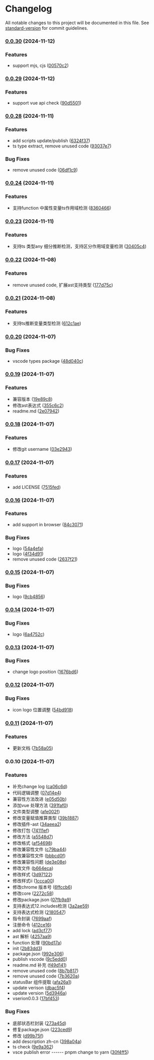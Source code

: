 # Changelog

All notable changes to this project will be documented in this file. See [standard-version](https://github.com/conventional-changelog/standard-version) for commit guidelines.

### [0.0.30](https://github.com/carolCross/jsapi-check/compare/v0.0.29...v0.0.30) (2024-11-12)


### Features

* support mjs, cjs ([00570c2](https://github.com/carolCross/jsapi-check/commit/00570c2ff1ea73ee3c55c9a44d4e05c1c0d01c83))

### [0.0.29](https://github.com/carolCross/jsapi-check/compare/v0.0.28...v0.0.29) (2024-11-12)


### Features

* support vue api check ([90d5501](https://github.com/carolCross/jsapi-check/commit/90d550128e39003c6c527f31005bc0bd1701f7a7))

### [0.0.28](https://github.com/carolCross/jsapi-check/compare/v0.0.24...v0.0.28) (2024-11-11)


### Features

* add scripts update/publish ([6324f37](https://github.com/carolCross/jsapi-check/commit/6324f3719e0ab786ed2fb9a17af46f4e58a94f5b))
* ts type extract, remove unused code ([93037e7](https://github.com/carolCross/jsapi-check/commit/93037e743737c804d52c91516d5cc9ab69c040bb))


### Bug Fixes

* remove unused code ([06df1c9](https://github.com/carolCross/jsapi-check/commit/06df1c92c9c6fb8706ca573a8dfb2f0453096957))

### [0.0.24](https://github.com/carolCross/jsapi-check/compare/v0.0.23...v0.0.24) (2024-11-11)


### Features

* 支持function 中属性变量ts作用域检测 ([8360466](https://github.com/carolCross/jsapi-check/commit/83604662316ad148f5a774f7bfe90ef3728f63d4))

### [0.0.23](https://github.com/carolCross/jsapi-check/compare/v0.0.22...v0.0.23) (2024-11-11)


### Features

* 支持ts 类型any 细分推断检测，支持区分作用域变量检测 ([30405c4](https://github.com/carolCross/jsapi-check/commit/30405c4844abeabddaf279209483e25d92dd1e72))

### [0.0.22](https://github.com/carolCross/jsapi-check/compare/v0.0.21...v0.0.22) (2024-11-08)


### Features

* remove unused code, 扩展ast支持类型 ([177d75c](https://github.com/carolCross/jsapi-check/commit/177d75c1a01c53f8394a01590260c9e72ac4642d))

### [0.0.21](https://github.com/carolCross/jsapi-check/compare/v0.0.20...v0.0.21) (2024-11-08)


### Features

* 支持ts推断变量类型检测 ([612c1ae](https://github.com/carolCross/jsapi-check/commit/612c1ae164e11130dab6c53351ea35747f72aa21))

### [0.0.20](https://github.com/carolCross/jsapi-check/compare/v0.0.19...v0.0.20) (2024-11-07)


### Bug Fixes

* vscode types package ([48d040c](https://github.com/carolCross/jsapi-check/commit/48d040c5c99d91106e0a96d886fd796e378a816e))

### [0.0.19](https://github.com/carolCross/jsapi-check/compare/v0.0.18...v0.0.19) (2024-11-07)


### Features

* 兼容版本 ([19e89c8](https://github.com/carolCross/jsapi-check/commit/19e89c87d33aa628b63809316526f24e8e00f869))
* 修改ast表达式 ([355c6c2](https://github.com/carolCross/jsapi-check/commit/355c6c29aa0de682af9bf3e4f07bad5aa9c9236b))
* readme.md ([2e07942](https://github.com/carolCross/jsapi-check/commit/2e0794295ab013cf40259b98d7de36e9e0627e18))

### [0.0.18](https://github.com/carolCross/jsapi-check/compare/v0.0.17...v0.0.18) (2024-11-07)


### Features

* 修改git username ([03e2943](https://github.com/carolCross/jsapi-check/commit/03e294311a78fac2c77ef77c76cd1d016fc40b11))

### [0.0.17](https://github.com/carolCross/jsapi-check/compare/v0.0.16...v0.0.17) (2024-11-07)


### Features

* add LICENSE ([7515fed](https://github.com/carolCross/jsapi-check/commit/7515fed162688eb9f71e652a117b80cf7eb380e5))

### [0.0.16](https://github.com/carolCross/jsapi-check/compare/v0.0.15...v0.0.16) (2024-11-07)


### Features

* add support in browser ([84c3071](https://github.com/carolCross/jsapi-check/commit/84c30711f0215fdcd5171573ae8c39f66a1c371d))


### Bug Fixes

* logo ([54a4efa](https://github.com/carolCross/jsapi-check/commit/54a4efa7c01d3952df191a12235c947f931a3f81))
* logo ([4f34d91](https://github.com/carolCross/jsapi-check/commit/4f34d91ecaf0f12911d84983f800952eb4aa3902))
* remove unused code ([2637f21](https://github.com/carolCross/jsapi-check/commit/2637f21f5d22d769533e50a84ffc482e38e71c31))

### [0.0.15](https://github.com/carolCross/jsapi-check/compare/v0.0.14...v0.0.15) (2024-11-07)


### Bug Fixes

* logo ([9cb4856](https://github.com/carolCross/jsapi-check/commit/9cb48562d20288e7aa95c15bb3d5bb614b2abb97))

### [0.0.14](https://github.com/carolCross/jsapi-check/compare/v0.0.13...v0.0.14) (2024-11-07)


### Bug Fixes

* logo ([6a4752c](https://github.com/carolCross/jsapi-check/commit/6a4752c898c3c3e4e65ac43ec4a5b9d565d81e8e))

### [0.0.13](https://github.com/carolCross/jsapi-check/compare/v0.0.12...v0.0.13) (2024-11-07)


### Bug Fixes

* change logo position ([1676bd6](https://github.com/carolCross/jsapi-check/commit/1676bd61debcf5f016b502d1fbb8d895c7f6b702))

### [0.0.12](https://github.com/carolCross/jsapi-check/compare/v0.0.11...v0.0.12) (2024-11-07)


### Bug Fixes

* icon logo 位置调整 ([54bd918](https://github.com/carolCross/jsapi-check/commit/54bd918d28567ef5ff353da6a79bc2c6adbe4de4))

### [0.0.11](https://github.com/carolCross/jsapi-check/compare/v0.0.10...v0.0.11) (2024-11-07)


### Features

* 更新文档 ([7b58a05](https://github.com/carolCross/jsapi-check/commit/7b58a052555f814597fa51773ddeca364dfd2271))

### 0.0.10 (2024-11-07)


### Features

* 补充change log ([ca06c6d](https://github.com/carolCross/jsapi-check/commit/ca06c6d49cba8a8cf3ad1e3a59944f7df05ce763))
* 代码逻辑调整 ([07d14e4](https://github.com/carolCross/jsapi-check/commit/07d14e46ff26a8fb4e33b8466f69213c2e9df94e))
* 兼容性方法改进 ([e05d50b](https://github.com/carolCross/jsapi-check/commit/e05d50b647acac5132c3e77c362e91c34b3d761c))
* 添加vue 处理方法 ([391faf0](https://github.com/carolCross/jsapi-check/commit/391faf005bc9ae0e7016db580981a56cb39e1b5b))
* 文件类型调整 ([afe002f](https://github.com/carolCross/jsapi-check/commit/afe002f0f048323f8d3aac547c343e0d27ba8d58))
* 修改变量赋值推算类型 ([39b1887](https://github.com/carolCross/jsapi-check/commit/39b18872e3a27743b01f3ef26b49956bb11f8dff))
* 修改插件-ast ([34aeea2](https://github.com/carolCross/jsapi-check/commit/34aeea248dec8cf3993fd3eb15d26ddbdaefe014))
* 修改打包 ([74111ef](https://github.com/carolCross/jsapi-check/commit/74111efbb21c0dd3f40b98ef94d18aa43f4a4049))
* 修改方法 ([a5548d7](https://github.com/carolCross/jsapi-check/commit/a5548d7ab8d4609a9549fabd10068f62a4a6eb0f))
* 修改格式 ([af54698](https://github.com/carolCross/jsapi-check/commit/af54698384c5e1ae8fc77be6bad07389285e3d54))
* 修改兼容性文件 ([c79ba44](https://github.com/carolCross/jsapi-check/commit/c79ba44d85cae3c513d99bb519c23a442f062245))
* 修改兼容性文件 ([bbbcd0f](https://github.com/carolCross/jsapi-check/commit/bbbcd0fd95288687015fe0bacfe6e4a02d694399))
* 修改兼容性问题 ([de3e08e](https://github.com/carolCross/jsapi-check/commit/de3e08ed236530ee629e6df22326d3a40ee896ee))
* 修改文件 ([b664eca](https://github.com/carolCross/jsapi-check/commit/b664eca42b2aa789a08db5ec24f076665de25734))
* 修改样式 ([3d97122](https://github.com/carolCross/jsapi-check/commit/3d97122008d37f477b3540ff05938f0c417ebf6f))
* 修改样式ii ([1ccca00](https://github.com/carolCross/jsapi-check/commit/1ccca002b34ac3e8ff4d10381456aac226d33bb1))
* 修改chrome 版本号 ([6ffccb6](https://github.com/carolCross/jsapi-check/commit/6ffccb6e0a0841efb261fdceb57bb02a10ea45c5))
* 修改core ([2272c58](https://github.com/carolCross/jsapi-check/commit/2272c580029b250092f00ee6ede433e76957bf4d))
* 修改package.json ([07fb9a9](https://github.com/carolCross/jsapi-check/commit/07fb9a96a343dfa0ac3149e295b856d82ec05d82))
* 支持表达式12.includes检测 ([3a2ae59](https://github.com/carolCross/jsapi-check/commit/3a2ae597aaea5eea19a2e148a60dce7b1539abbb))
* 支持表达式检测 ([2180547](https://github.com/carolCross/jsapi-check/commit/2180547aebd6e77db422e650d90025623887988a))
* 指令封装 ([7699aaf](https://github.com/carolCross/jsapi-check/commit/7699aaf6f1d6904457451c3b815840123b0ec514))
* 注册命令 ([412ce16](https://github.com/carolCross/jsapi-check/commit/412ce169ca0feea25d710c9993f73733257c9a56))
* add lock ([ad3cf77](https://github.com/carolCross/jsapi-check/commit/ad3cf774d273e1b8ea2826838eace9832eae82a9))
* ast 解析 ([4257aa9](https://github.com/carolCross/jsapi-check/commit/4257aa9d1137512b6e033f78f7ad561eef3913be))
* function 处理 ([90bd17a](https://github.com/carolCross/jsapi-check/commit/90bd17a6839ed83c18fd32dad78df948d46c8cf5))
* init ([2b83dd3](https://github.com/carolCross/jsapi-check/commit/2b83dd342a6fdd1ab8fb578bb2173e802f038501))
* package.json ([992e306](https://github.com/carolCross/jsapi-check/commit/992e306f215f28c580c7359dd1ef2da19c4a0f08))
* publish vscode ([9c5edd0](https://github.com/carolCross/jsapi-check/commit/9c5edd0c8feb38e7c7bdb914c55ff7f7c163beba))
* readme.md 补充 ([f49d141](https://github.com/carolCross/jsapi-check/commit/f49d1412547de1076b71d56d7b2255bef72a94bf))
* remove unused code ([8b7b817](https://github.com/carolCross/jsapi-check/commit/8b7b8178798be654cc2238c52251d23ad1375d7c))
* remove unused code ([7b3620a](https://github.com/carolCross/jsapi-check/commit/7b3620a45ed76e42e94a397e125ee11468ab0fef))
* statusBar 组件提取 ([afa26a1](https://github.com/carolCross/jsapi-check/commit/afa26a18c5e1ea7de3c1edc5c22b54846e559af6))
* update verison ([dbac5f4](https://github.com/carolCross/jsapi-check/commit/dbac5f4c97d95fcf1ff8782581edea90daeaf06a))
* update version ([5d3946a](https://github.com/carolCross/jsapi-check/commit/5d3946a66b28348b3f68a0c5c490964e1a59a55a))
* vserion0.0.3 ([17bf453](https://github.com/carolCross/jsapi-check/commit/17bf453d2cb8770f4415ce28e1cc124ca586f85a))


### Bug Fixes

* 底部状态栏封装 ([273a45d](https://github.com/carolCross/jsapi-check/commit/273a45d0f67a68bc697030f02bce1bced04da4fe))
* 修复package.json ([223ced9](https://github.com/carolCross/jsapi-check/commit/223ced90734cc4b76843de1826f60cd348d5ba92))
* 修改 ([d99b75f](https://github.com/carolCross/jsapi-check/commit/d99b75fd8c389655b24cc178ee43938afe2c841f))
* add description zh-cn ([398a04a](https://github.com/carolCross/jsapi-check/commit/398a04a2464f6fb1779b94c22d31bca7ba59edae))
* ts check ([9e9a362](https://github.com/carolCross/jsapi-check/commit/9e9a3626cffd90a682c28173ddf7c865ecf9bb71))
* vsce publish error ------ pnpm change to yarn ([30f4ff5](https://github.com/carolCross/jsapi-check/commit/30f4ff5b59975eaa1b84640def4e2f014b1326e8))
